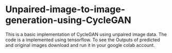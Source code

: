 # Unpaired-image-to-image-generation-using-CycleGAN
This is a basic implementation of CycleGAN using unpaired image data.
The code is a implemented using tensorflow. To see the Outputs of predicted and original images download and run it in your google colab account.

